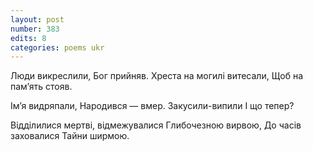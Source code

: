 ```yaml
---
layout: post
number: 383
edits: 8
categories: poems ukr
---
```


Люди викреслили,
Бог прийняв. 
Хреста на могилі витесали,
Щоб на пам’ять стояв. 

Ім’я видряпали,
Народився — вмер. 
Закусили-випили
І що тепер? 

Відділилися мертві, відмежувалися 
Глибочезною вирвою,
До часів заховалися 
Тайни ширмою.
